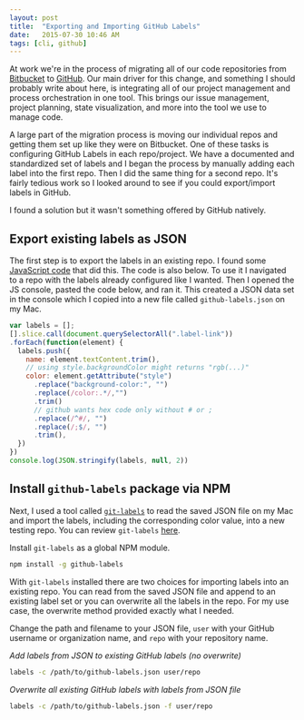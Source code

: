 ```yaml
---
layout: post
title:  "Exporting and Importing GitHub Labels"
date:   2015-07-30 10:46 AM
tags: [cli, github]
---
```

At work we're in the process of migrating all of our code repositories from [Bitbucket](https://bitbucket.org/) to [GitHub](https://github.com). Our main driver for this change, and something I should probably write about here, is integrating all of our project management and process orchestration in one tool. This brings our issue management, project planning, state visualization, and more into the tool we use to manage code.

A large part of the migration process is moving our individual repos and getting them set up like they were on Bitbucket. One of these tasks is configuring GitHub Labels in each repo/project. We have a documented and standardized set of labels and I began the process by manually adding each label into the first repo. Then I did the same thing for a second repo. It's fairly tedious work so I looked around to see if you could export/import labels in GitHub.

I found a solution but it wasn't something offered by GitHub natively.

## Export existing labels as JSON

The first step is to export the labels in an existing repo. I found some [JavaScript code](https://gist.github.com/MoOx/93c2853fee760f42d97f) that did this. The code is also below. To use it I navigated to a repo with the labels already configured like I wanted. Then I opened the JS console, pasted the code below, and ran it. This created a JSON data set in the console which I copied into a new file called `github-labels.json` on my Mac.

~~~javascript
var labels = [];
[].slice.call(document.querySelectorAll(".label-link"))
.forEach(function(element) {
  labels.push({
    name: element.textContent.trim(),
    // using style.backgroundColor might returns "rgb(...)"
    color: element.getAttribute("style")
      .replace("background-color:", "")
      .replace(/color:.*/,"")
      .trim()
      // github wants hex code only without # or ;
      .replace(/^#/, "")
      .replace(/;$/, "")
      .trim(),
  })
})
console.log(JSON.stringify(labels, null, 2))
~~~

## Install `github-labels` package via NPM

Next, I used a tool called [`git-labels`](https://github.com/popomore/github-labels) to read the saved JSON file on my Mac and import the labels, including the corresponding color value, into a new testing repo. You can review `git-labels` [here](https://github.com/popomore/github-labels).

Install `git-labels` as a global NPM module.

~~~bash
npm install -g github-labels
~~~

With `git-labels` installed there are two choices for importing labels into an existing repo. You can read from the saved JSON file and append to an existing label set or you can overwrite all the labels in the repo. For my use case, the overwrite method provided exactly what I needed.

Change the path and filename to your JSON file, `user` with your GitHub username or organization name, and `repo` with your repository name.

_Add labels from JSON to existing GitHub labels (no overwrite)_

~~~bash
labels -c /path/to/github-labels.json user/repo
~~~

_Overwrite all existing GitHub labels with labels from JSON file_

~~~bash
labels -c /path/to/github-labels.json -f user/repo
~~~

